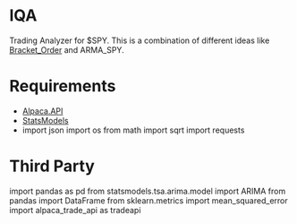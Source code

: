 # IQA
Trading Analyzer for $SPY. This is a combination of different ideas like [Bracket_Order](https://github.com/SamualBrusky/IQA/blob/main/ECON/Bracket_Order_TSLA.py) and ARMA_SPY.

# Requirements
 - [Alpaca.API](https://github.com/alpacahq/alpaca-trade-api-python)
 - [StatsModels](https://github.com/statsmodels/statsmodels)
 - import json
import os
from math import sqrt
import requests

# Third Party
import pandas as pd
from statsmodels.tsa.arima.model import ARIMA
from pandas import DataFrame
from sklearn.metrics import mean_squared_error
import alpaca_trade_api as tradeapi
